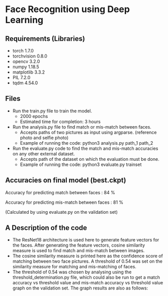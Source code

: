 # Face Recognition using Deep Learning

## Requirements (Libraries)

* torch 1.7.0 
* torchvision 0.8.0
* opencv 3.2.0
* numpy 1.18.5
* matplotlib 3.3.2
* PIL 7.2.0
* tqdm 4.54.0

## Files

* Run the train.py file to train the model.
  - 2000 epochs
  - Estimated time for completion: 3 hours
* Run the analysis.py file to find match or mis-match between faces.
  - Accepts paths of two pictures as input using argparse. (reference photo and selfie photo)
  - Example of running the code: python3 analysis.py path_1 path_2
* Run the evaluate.py code to find the match and mis-match accuracies on any other external dataset.
  - Accepts path of the dataset on which the evaluation must be done.
  - Example of running the code: python3 evaluate.py trainset
  
## Accuracies on final model (best.ckpt) 
Accuracy for predicting match between faces : 84 %

Accuracy for predicting mis-match between faces : 81 %

(Calculated by using evaluate.py on the validation set)
  
## A Description of the code

* The ResNet18 architecture is used here to generate feature vectors for the faces. After generating the feature vectors, cosine similarity measure is used to find match and mis-match between images.
* The cosine similarity measure is printed here as the confidence score of matching between two face pictures. A threshold of 0.54 was set on the similarity measure for matching and mis-matching of faces.
* The threshold of 0.54 was chosen by analysing using the threshold_determination.py file, which could also be run to get a match accuracy vs threshold value and mis-match accuracy vs threshold value graph on the validation set. The graph results are also as follows:
